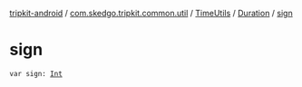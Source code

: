 [tripkit-android](../../../index.md) / [com.skedgo.tripkit.common.util](../../index.md) / [TimeUtils](../index.md) / [Duration](index.md) / [sign](./sign.md)

# sign

`var sign: `[`Int`](https://kotlinlang.org/api/latest/jvm/stdlib/kotlin/-int/index.html)